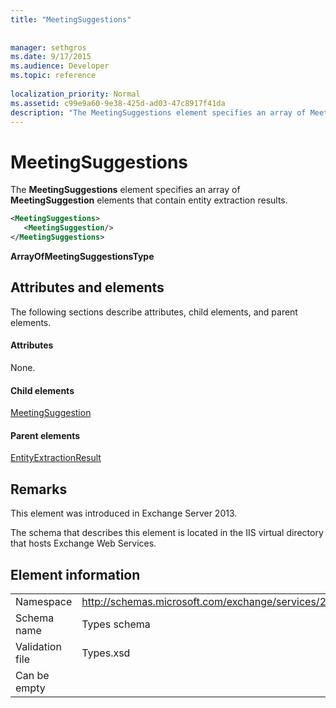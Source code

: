 ```yaml
---
title: "MeetingSuggestions"
 
 
manager: sethgros
ms.date: 9/17/2015
ms.audience: Developer
ms.topic: reference
 
localization_priority: Normal
ms.assetid: c99e9a60-9e38-425d-ad03-47c8917f41da
description: "The MeetingSuggestions element specifies an array of MeetingSuggestion elements that contain entity extraction results."
---
```


# MeetingSuggestions

The **MeetingSuggestions** element specifies an array of **MeetingSuggestion** elements that contain entity extraction results. 
  
```XML
<MeetingSuggestions>
   <MeetingSuggestion/>
</MeetingSuggestions>
```

 **ArrayOfMeetingSuggestionsType**
## Attributes and elements

The following sections describe attributes, child elements, and parent elements.
  
#### Attributes

None.
  
#### Child elements

[MeetingSuggestion](meetingsuggestion.md)
  
#### Parent elements

[EntityExtractionResult](entityextractionresult.md)
  
## Remarks

This element was introduced in Exchange Server 2013.
  
The schema that describes this element is located in the IIS virtual directory that hosts Exchange Web Services.
  
## Element information

|||
|:-----|:-----|
|Namespace  <br/> |http://schemas.microsoft.com/exchange/services/2006/types  <br/> |
|Schema name  <br/> |Types schema  <br/> |
|Validation file  <br/> |Types.xsd  <br/> |
|Can be empty  <br/> ||
   

